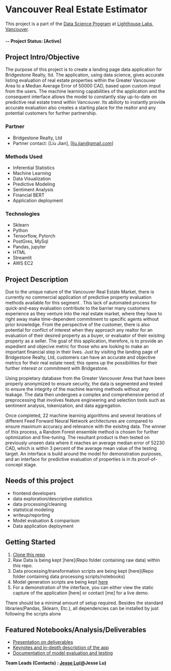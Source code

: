 

# Vancouver Real Estate Estimator
This project is a part of the [Data Science Program](https://www.lighthouselabs.ca/en/data-science-bootcamp) at [Lighthouse Labs, Vancouver](https://www.lighthouselabs.ca).  

#### -- Project Status: [Active]

## Project Intro/Objective
The purpose of this project is to create a landing page data application for Bridgestone Realty, ltd. The application, using data science, gives accurate listing evaluation of real estate properties within the Greater Vancouver Area to a Median Average Error of 50000 CAD, based upon custom imput from the users. The machine learning capabilities of the application and the consequent interface allows the model to constantly stay up-to-date on predictive real estate trend within Vancouver. Its abilioty to instantly provide accurate evaluation also creates a starting place for the realtor and any potential customers for further partnership. 

### Partner
* Bridgestone Realty, Ltd
* Partner contact: [Liu Jian], [liu.jian@gmail.com]


### Methods Used
* Inferential Statistics
* Machine Learning
* Data Visualization
* Predictive Modeling
* Sentiment Analysis
* Financial BERT 
* Application deployment

### Technologies
* Sklearn 
* Python
* Tensorflow, Pytorch
* PostGres, MySql
* Pandas, jupyter
* HTML
* Streamlit 
* AWS EC2

## Project Description
Due to the unique nature of the Vancouver Real Estate Market, there is currently no commercial application of predictive property evaluation methods available for this segment . This lack of automated process for quick-and-easy evaluation contribute to the barrier many customers experience as they venture into the real estate market, where they have to right away make time-dependent commitment to specific agents without prior knowledge. From the perspective of the customer, there is also potential for conflict of interest when they approach any realtor for an evaluation of their desired property as a buyer, or evaluator of their exisitng property as a seller.
The goal of this application, therefore, is to provide an expedient and objecive metric for those who are looking to make an important financial step in their lives. Just by visiting the landing page of Bridgestone Realty, Ltd, customers can have an accurate and objective metrics for their real estate need; this opens up the possibilities for their further interest or commitment with Bridgestone. 

Using propietary database from the Greater Vancouver Area that have been properly anonymized to ensure security, the data is segmented and tested to ensure the integrity of the machine learning methods without any leakage. The data then undergoes a complex and comprehensive period of preprocessing that involves feature engineering and selection tools such as sentiment analysis, tokenization, and data aggregation. 

Once completed, 22 machine learning algorithms and several iterations of different Feed Forward Neural Network architectures are compared to ensure maximum accuracy and relevance with the exisitng data. The winner of this process, a Random Forest ensemble method is chosen for further optimization and fine-tuning. The resultant product is then tested on previously unseen data where it reaches an average median error of 52230 CAD, which is within 3 percent of the average mean value of the testing target. 
An interface is build around the model for demonstration purposes, and an interface for predictive evaluation of properties is in its proof-of-concept stage. 

## Needs of this project

- frontend developers
- data exploration/descriptive statistics
- data processing/cleaning
- statistical modeling
- writeup/reporting
- Model evaluation & comparison 
- Data application deployment 

## Getting Started

1. [Clone this repo](https://github.com/JesseLuBass/real_estate_estimator.git)
2. Raw Data is being kept [here](Repo folder containing raw data) within this repo.
3. Data processing/transformation scripts are being kept [here](Repo folder containing data processing scripts/notebooks)
4. Model generation scripts are being kept [here]()
5. For a demonstration of the interface, you can either view the static capture of the application [here] or contact [me] for a live demo.


There should be a minimal amount of setup required. Besides the standard libraries(Pandas, Sklearn, Etc.), all dependencies can be installed by just following the scripts alone

## Featured Notebooks/Analysis/Deliverables
* [Presentation on deliverables](link)
* [Keynotes and in-depth description of the app](link)
* [Documentation of model evaluation and testing](link)




**Team Leads (Contacts) : [Jesse Lu](https://github.com/JesseLuBass)(@Jesse Lu)**




